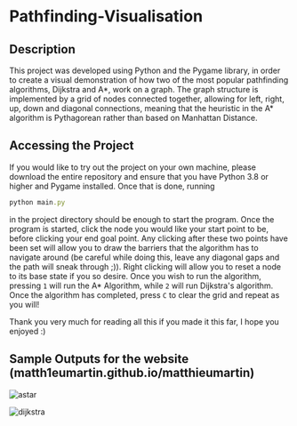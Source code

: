 # Pathfinding-Visualisation

## Description

This project was developed using Python and the Pygame library, in order to create a visual demonstration of how two of the most popular pathfinding algorithms, Dijkstra and A*, work on a graph. The graph structure is implemented by a grid of nodes connected together, allowing for left, right, up, down and diagonal connections, meaning that the heuristic in the A* algorithm is Pythagorean rather than based on Manhattan Distance. 

## Accessing the Project

If you would like to try out the project on your own machine, please download the entire repository and ensure that you have Python 3.8 or higher and Pygame installed. Once that is done, running 
``` rb
python main.py
```
in the project directory should be enough to start the program. Once the program is started, click the node you would like your start point to be, before clicking your end goal point. Any clicking after these two points have been set will allow you to draw the barriers that the algorithm has to navigate around (be careful while doing this, leave any diagonal gaps and the path will sneak through ;)). Right clicking will allow you to reset a node to its base state if you so desire. Once you wish to run the algorithm, pressing ```1``` will run the A* Algorithm, while ```2``` will run Dijkstra's algorithm. Once the algorithm has completed, press ```C``` to clear the grid and repeat as you will!

Thank you very much for reading all this if you made it this far, I hope you enjoyed :)

## Sample Outputs for the website (matth1eumartin.github.io/matthieumartin)

![astar](https://user-images.githubusercontent.com/94123711/188642392-32cd993d-4c66-4c2b-8667-43e51ce5b01f.gif)

![dijkstra](https://user-images.githubusercontent.com/94123711/189365987-f01689d5-0634-4c28-b8c8-79539b2d6fd0.gif)
